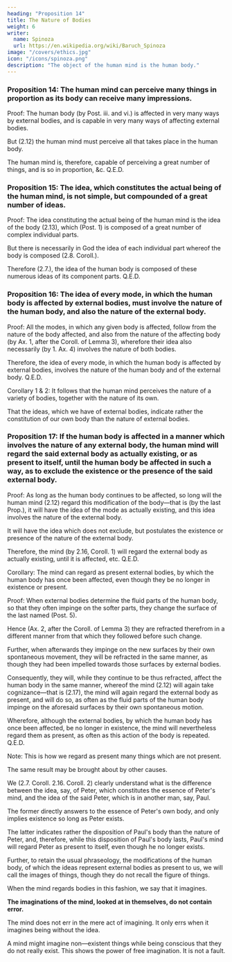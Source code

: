 ```yaml
---
heading: "Proposition 14"
title: The Nature of Bodies
weight: 6
writer:
  name: Spinoza
  url: https://en.wikipedia.org/wiki/Baruch_Spinoza
image: "/covers/ethics.jpg"
icon: "/icons/spinoza.png"
description: "The object of the human mind is the human body."
---
```



### Proposition 14: The human mind can perceive many things in proportion as its body can receive many impressions. 

Proof: The human body (by Post. iii. and vi.) is affected in very many ways by external bodies, and is capable in very many ways of affecting external bodies.

But (2.12) the human mind must perceive all that takes place in the human body.

The human mind is, therefore, capable of perceiving a great number of things, and is so in proportion, &c. Q.E.D.



### Proposition 15: The idea, which constitutes the actual being of the human mind, is not simple, but compounded of a great number of ideas. 

Proof: The idea constituting the actual being of the human mind is the idea of the body (2.13), which (Post. 1) is composed of a great number of complex individual parts.

But there is necessarily in God the idea of each individual part whereof the body is composed (2.8. Coroll.).

Therefore (2.7.), the idea of the human body is composed of these numerous ideas of its component parts. Q.E.D.


### Proposition 16: The idea of every mode, in which the human body is affected by external bodies, must involve the nature of the human body, and also the nature of the external body.

Proof: All the modes, in which any given body is affected, follow from the nature of the body affected, and also from the nature of the affecting body (by Ax. 1, after the Coroll. of Lemma 3), wherefore their idea also necessarily (by 1. Ax. 4) involves the nature of both bodies.

Therefore, the idea of every mode, in which the human body is affected by external bodies, involves the nature of the human body and of the external body. Q.E.D.

Corollary 1 & 2: It follows that the human mind perceives the nature of a variety of bodies, together with the nature of its own.

That the ideas, which we have of external bodies, indicate rather the constitution of our own body than the nature of external bodies.

<!-- I have amply illustrated this in the Appendix to Part 1. -->


### Proposition 17: If the human body is affected in a manner which involves the nature of any external body, the human mind will regard the said external body as actually existing, or as present to itself, until the human body be affected in such a way, as to exclude the existence or the presence of the said external body.

Proof: As long as the human body continues to be  affected, so long will the human mind (2.12) regard this modification of the body—that is (by the last Prop.), it will have the idea of the mode as actually existing, and this idea involves the nature of the external body.

It will have the idea which does not exclude, but postulates the existence or presence of the nature of the external body.

Therefore, the mind (by 2.16, Coroll. 1) will regard the external body as actually existing, until it is affected, etc. Q.E.D.

Corollary: The mind can regard as present external bodies, by which the human body has once been affected, even though they be no longer in existence or present.

Proof: When external bodies determine the fluid parts of the human body, so that they often impinge on the softer parts, they change the surface of the last named (Post. 5).

Hence (Ax. 2, after the Coroll. of Lemma 3) they are refracted therefrom in a different manner from that which they followed before such change.

Further, when afterwards they impinge on the new surfaces by their own spontaneous movement, they will be refracted in the same manner, as though they had been impelled towards those surfaces by external bodies.

Consequently, they will, while they continue to be thus refracted, affect the human body in the same manner, whereof the mind (2.12) will again take cognizance—that is (2.17), the mind will again regard the external body as present, and will do so, as often as the fluid parts of the human body impinge on the aforesaid surfaces by their own spontaneous motion.

Wherefore, although the external bodies, by which the human body has once been affected, be no longer in existence, the mind will nevertheless regard them as present, as often as this action of the body is repeated. Q.E.D.

Note: This is how we regard as present many things which are not present.

The same result may be brought about by other causes.

<!-- But I think it suffices for me here to have indicated one possible explanation, just as well as if I had pointed out the true cause. -->

<!-- I do not think I am very far from the truth, for all my assumptions are based on postulates, which rest, almost without exception, on experience, that cannot be controverted by those who have shown, as we have, that the human body, as we feel it, exists (Coroll. after 2.13). -->

We (2.7. Coroll. 2.16. Coroll. 2) clearly understand what is the difference between the idea, say, of Peter, which constitutes the essence of Peter's mind, and the idea of the said Peter, which is in another man, say, Paul.

The former directly answers to the essence of Peter's own body, and only implies existence so long as Peter exists.

The latter indicates rather the disposition of Paul's body than the nature of Peter, and, therefore, while this disposition of Paul's body lasts, Paul's mind will regard Peter as present to itself, even though he no longer exists.

Further, to retain the usual phraseology, the modifications of the human body, of which the ideas represent external bodies as present to us, we will call the images of things, though they do not recall the figure of things.

When the mind regards bodies in this fashion, we say that it imagines.

**The imaginations of the mind, looked at in themselves, do not contain error.**

The mind does not err in the mere act of imagining. It only errs when it imagines being without the idea.

<!-- , which excludes the existence of such things as it imagines to be present to it. -->

A mind might imagine non—existent things while being conscious that they do not really exist. This shows the power of free imagination. It is not a fault. 

<!-- and not to a fault, especially if this faculty of imagination depend solely on its own nature—that is (1. Def. 7), if this faculty of imagination be free. -->
